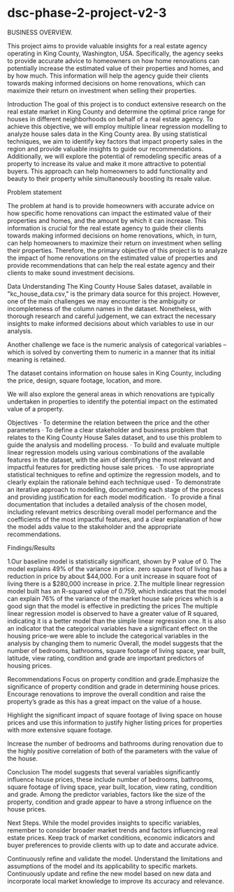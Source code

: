 # dsc-phase-2-project-v2-3
BUSINESS OVERVIEW.



This project aims to provide valuable insights for a real estate agency operating in King County, Washington, USA. Specifically, the agency seeks to provide accurate advice to homeowners on how home renovations can potentially increase the estimated value of their properties and homes, and by how much. This information will help the agency guide their clients towards making informed decisions on home renovations, which can maximize their return on investment when selling their properties.


Introduction
The goal of this project is to conduct extensive research on the real estate market in King County and determine the optimal price range for houses in different neighborhoods on behalf of a real estate agency.
To achieve this objective, we will employ multiple linear regression modelling to analyze house sales data in the King County area. By using statistical techniques, we aim to identify key factors that impact property sales in the region and provide valuable insights to guide our recommendations.
Additionally, we will explore the potential of remodeling specific areas of a property to increase its value and make it more attractive to potential buyers. This approach can help homeowners to add functionality and beauty to their property while simultaneously boosting its resale value.


Problem statement


The problem at hand is to provide homeowners with accurate advice on how specific home renovations can impact the estimated value of their properties and homes, and the amount by which it can increase. This information is crucial for the real estate agency to guide their clients towards making informed decisions on home renovations, which, in turn, can help homeowners to maximize their return on investment when selling their properties. Therefore, the primary objective of this project is to analyze the impact of home renovations on the estimated value of properties and provide recommendations that can help the real estate agency and their clients to make sound investment decisions.

Data Understanding
The King County House Sales dataset, available in "kc_house_data.csv," is the primary data source for this project. However, one of the main challenges we may encounter is the ambiguity or incompleteness of the column names in the dataset. Nonetheless, with thorough research and careful judgement, we can extract the necessary insights to make informed decisions about which variables to use in our analysis. 

Another challenge we face is the numeric analysis of categorical variables – which is solved by converting them to numeric in a manner that its initial meaning is retained.

The dataset contains information on house sales in King County, including the price, design, square footage, location, and more.

We will also explore the general areas in which renovations are typically undertaken in properties to identify the potential impact on the estimated value of a property.


Objectives
· To determine the relation between the price and the other parameters
· To define a clear stakeholder and business problem that relates to the King County House Sales dataset, and to use this problem to guide the analysis and modelling process.
· To build and evaluate multiple linear regression models using various combinations of the available features in the dataset, with the aim of identifying the most relevant and impactful features for predicting house sale prices.
· To use appropriate statistical techniques to refine and optimize the regression models, and to clearly explain the rationale behind each technique used
· To demonstrate an iterative approach to modelling, documenting each stage of the process and providing justification for each model modification.
· To provide a final documentation that includes a detailed analysis of the chosen model, including relevant metrics describing overall model performance and the coefficients of the most impactful features, and a clear explanation of how the model adds value to the stakeholder and the appropriate recommendations.


  Findings/Results

1.Our baseline model is statistically significant, shown by P value of 0. The model explains 49% of the variance in price. zero square foot of living has a reduction in price by about $44,000.
For a unit increase in square foot of living there is a $280,000 increase in price.
2.The multiple linear regression model built has an R-squared value of 0.759, which indicates that the model can explain 76% of the variance of the market house sale prices which is a good sign that the model is effective in predicting the prices
The multiple linear regression model is observed to have a greater value of R squared, indicating it is a better model than the simple linear regression one.
It is also an indicator that the categorical variables have a significant effect on the housing price-we were able to include the categorical variables in the analysis by changing them to numeric
Overall, the model suggests that the number of bedrooms, bathrooms, square footage of living space, year built, latitude, view rating, condition and grade are important predictors of housing prices.

Recommendations
Focus on property condition and grade.Emphasize the significance of property condition and grade in determining house prices. Encourage renovations to improve the overall condition and raise the property’s grade as this has a great impact on the value of a house.

Highlight the significant impact of square footage of living space on house prices and use this information to justify higher listing prices for properties with more extensive square footage.

Increase the number of bedrooms and bathrooms during renovation due to the highly positive correlation of both of the parameters with the value of the house.

 






Conclusion
The model suggests that several variables significantly influence house prices, these include number of bedrooms, bathrooms, square footage of living space, year built, location, view rating, condition and grade.
Among the predictor variables, factors like the size of the property, condition and grade appear to have a strong influence on the house prices.


Next Steps.
While the model provides insights to specific variables, remember to consider broader market trends and factors influencing real estate prices. Keep track of market conditions, economic indicators and buyer preferences to provide clients with up to date and accurate advice.

Continuously refine and validate the model. Understand the limitations and assumptions of the model and its applicability to specific markets. Continuously update and refine the new model based on new data and incorporate local market knowledge to improve its accuracy and relevance.



